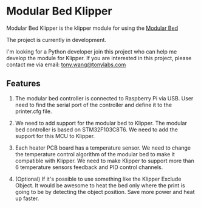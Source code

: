 # Modular Bed Klipper

Modular Bed Klipper is the klipper module for using the [Modular Bed](https://store.tonylabs.com/products/preview-modular-bed-for-high-performance-3d-printers)

The project is currently in development.

I'm looking for a Python developer join this project who can help me develop the module for Klipper. If you are interested in this project, please contact me via email: tony.wang@tonylabs.com

## Features
1. The modular bed controller is connected to Raspberry Pi via USB. User need to find the serial port of the controller and define it to the printer.cfg file.

2. We need to add support for the modular bed to Klipper. The modular bed controller is based on STM32F103C8T6. We need to add the support for this MCU to Klipper.

3. Each heater PCB board has a temperature sensor. We need to change the temperature control algorithm of the modular bed to make it compatible with Klipper. We need to make Klipper to support more than 6 temperature sensors feedback and PID control channels.

4. (Optional) If it's possible to use something like the Klipper Exclude Object. It would be awesome to heat the bed only where the print is going to be by detecting the object position. Save more power and heat up faster.